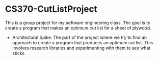 # CS370-CutListProject
 
This is a group project for my software engineering class. The goal is to create a program that makes an optimum cut
list for a sheet of plywood. 

- Architectural Spike: The part of the project where we try to find an approach to create a program that produces an optimum cut list. This involves research libraries and experimenting with them to see what sticks.
